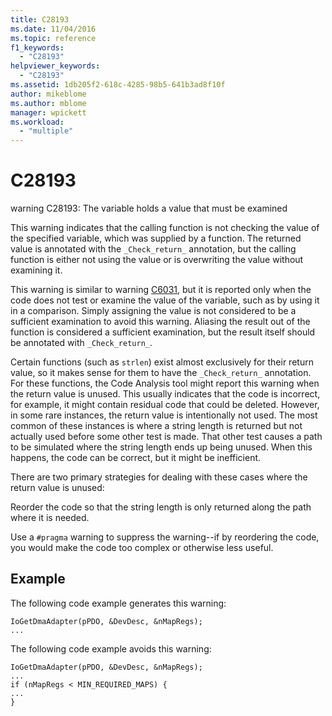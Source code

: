 ```yaml
---
title: C28193
ms.date: 11/04/2016
ms.topic: reference
f1_keywords:
  - "C28193"
helpviewer_keywords:
  - "C28193"
ms.assetid: 1db205f2-618c-4285-98b5-641b3ad8f10f
author: mikeblome
ms.author: mblome
manager: wpickett
ms.workload:
  - "multiple"
---
```

# C28193
warning C28193: The variable holds a value that must be examined

 This warning indicates that the calling function is not checking the value of the specified variable, which was supplied by a function. The returned value is annotated with the `_Check_return_` annotation, but the calling function is either not using the value or is overwriting the value without examining it.

 This warning is similar to warning [C6031](../code-quality/c6031.md), but it is reported only when the code does not test or examine the value of the variable, such as by using it in a comparison. Simply assigning the value is not considered to be a sufficient examination to avoid this warning. Aliasing the result out of the function is considered a sufficient examination, but the result itself should be annotated with `_Check_return_`.

 Certain functions (such as `strlen`) exist almost exclusively for their return value, so it makes sense for them to have the `_Check_return_` annotation. For these functions, the Code Analysis tool might report this warning when the return value is unused. This usually indicates that the code is incorrect, for example, it might contain residual code that could be deleted. However, in some rare instances, the return value is intentionally not used. The most common of these instances is where a string length is returned but not actually used before some other test is made. That other test causes a path to be simulated where the string length ends up being unused. When this happens, the code can be correct, but it might be inefficient.

 There are two primary strategies for dealing with these cases where the return value is unused:

 Reorder the code so that the string length is only returned along the path where it is needed.

 Use a `#pragma` warning to suppress the warning--if by reordering the code, you would make the code too complex or otherwise less useful.

## Example
 The following code example generates this warning:

```
IoGetDmaAdapter(pPDO, &DevDesc, &nMapRegs);
...
```

 The following code example avoids this warning:

```
IoGetDmaAdapter(pPDO, &DevDesc, &nMapRegs);
...
if (nMapRegs < MIN_REQUIRED_MAPS) {
...
}
```